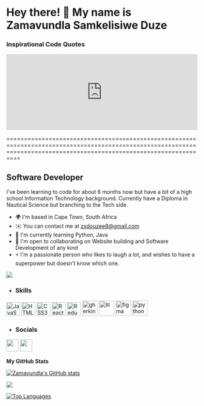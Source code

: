 # Hey there! 👋 My name is Zamavundla Samkelisiwe Duze

### Inspirational Code Quotes

<iframe height="200" style="width: 100%;" scrolling="no" title="Inspirational Code Quotes" src="https://codepen.io/Zamavundla-Duze/embed/NWEBpmO?height=200&theme-id=dark&default-tab=html,result" frameborder="no" loading="lazy" allowtransparency="true" allowfullscreen="true">
  See the Pen <a href="https://codepen.io/Zamavundla-Duze/pen/NWEBpmO">Inspirational Code Quotes</a> by Zamavundla Samkelisiwe Duze (<a href="https://codepen.io/Zamavundla-Duze">@Zamavundla-Duze</a>) on <a href="https://codepen.io">CodePen</a>.
</iframe>

======================================================================================================================================================================

Software Developer
------------------

I've been learning to code for about 6 months now but have a bit of a high school Information Technology background. Currently have a Diploma in Nautical Science but branching to the Tech side.

*   🌍 I'm based in Cape Town, South Africa
*   ✉️ You can contact me at [zsdouzee8@gmail.com](mailto:zsdouzee8@gmail.com)
*   🧠 I'm currently learning Python, Java
*   🤝 I'm open to collaborating on Website building and Software Development of any kind
*   ⚡ I'm a passionate person who likes to laugh a lot, and wishes to have a superpower but doesn't know which one.

<a href="https://www.github.com/Zamavundla" target="_blank" rel="noreferrer"><img src="https://img.shields.io/github/followers/Zamavundla?logo=github&style=for-the-badge&color=facc15&labelColor=1c1917" /></a>
                 
   * ### Skills 
<p align="left">
<a href="https://developer.mozilla.org/en-US/docs/Web/JavaScript" target="_blank" rel="noreferrer"><img src="https://raw.githubusercontent.com/danielcranney/readme-generator/main/public/icons/skills/javascript-colored.svg" width="36" height="36" alt="JavaScript" /></a>
<a href="https://developer.mozilla.org/en-US/docs/Glossary/HTML5" target="_blank" rel="noreferrer"><img src="https://raw.githubusercontent.com/danielcranney/readme-generator/main/public/icons/skills/html5-colored.svg" width="36" height="36" alt="HTML5" /></a>
<a href="https://www.w3.org/TR/CSS/#css" target="_blank" rel="noreferrer"><img src="https://raw.githubusercontent.com/danielcranney/readme-generator/main/public/icons/skills/css3-colored.svg" width="36" height="36" alt="CSS3" /></a>
<a href="https://reactjs.org/" target="_blank" rel="noreferrer"><img src="https://raw.githubusercontent.com/danielcranney/readme-generator/main/public/icons/skills/react-colored.svg" width="36" height="36" alt="React" /></a>
<a href="https://redux.js.org/" target="_blank" rel="noreferrer"><img src="https://raw.githubusercontent.com/danielcranney/readme-generator/main/public/icons/skills/redux-colored.svg" width="36" height="36" alt="Redux" /></a>
<img src="https://skillicons.dev/icons?i=gherkin" alt="gherkin" width="40" height="40"/>
<img src="https://skillicons.dev/icons?i=lit" alt="lit" width="40" height="40"/>
<a href="https://www.figma.com/" target="_blank" rel="noreferrer"><img src="https://skillicons.dev/icons?i=figma" alt="figma" width="40" height="40"/></a>
<img src="https://skillicons.dev/icons?i=python" alt="python" width="40" height="40"/></p>
                    
   
 * ### Socials
             
                  
   <p align="left">
                          
<a href="https://www.github.com/Zamavundla" target="_blank" rel="noreferrer"><img src="https://raw.githubusercontent.com/danielcranney/readme-generator/main/public/icons/socials/github.svg" width="32" height="32" /></a>
<a href="https://www.linkedin.com/in/zamavundla-samkelisiwe-duze-3b2098b5/" target="_blank" rel="noreferrer"><img src="https://raw.githubusercontent.com/danielcranney/readme-generator/main/public/icons/socials/linkedin.svg" width="32" height="32" /></a></p><b>My GitHub Stats</b>
 

<a href="http://www.github.com/Zamavundla"><img src="https://github-readme-stats.vercel.app/api?username=Zamavundla&show_icons=true&hide=&count_private=true&title_color=ef4444&text_color=ffffff&icon_color=facc15&bg_color=1c1917&hide_border=true&show_icons=true" alt="Zamavundla's GitHub stats" /></a>

<a href="http://www.github.com/Zamavundla"><img src="https://github-readme-streak-stats.herokuapp.com/?user=Zamavundla&stroke=ffffff&background=1c1917&ring=ef4444&fire=ef4444&currStreakNum=ffffff&currStreakLabel=ef4444&sideNums=ffffff&sideLabels=ffffff&dates=ffffff&hide_border=true" /></a>

<a href="https://github.com/Zamavundla" align="left"><img src="https://github-readme-stats.vercel.app/api/top-langs/?username=Zamavundla&langs_count=10&title_color=ef4444&text_color=ffffff&icon_color=facc15&bg_color=1c1917&hide_border=true&locale=en&custom_title=Top%20%Languages" alt="Top Languages" /></a>

